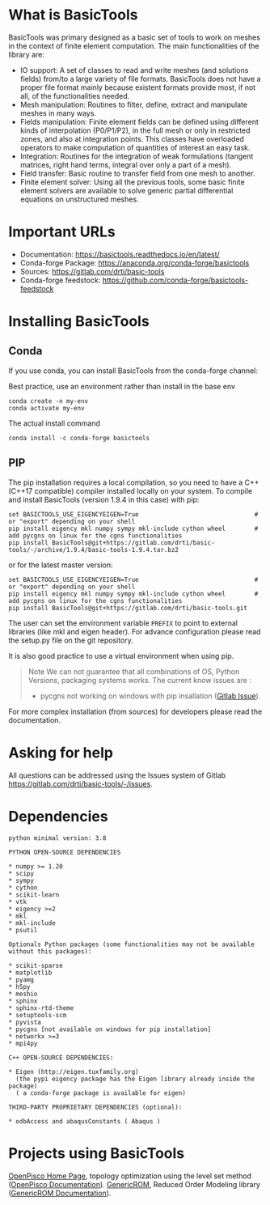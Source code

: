 
What is BasicTools
==================

BasicTools was primary designed as a basic set of tools to work on meshes in the context of finite element computation.
The main functionalities of the library are:

* IO support: A set of classes to read and write meshes (and solutions fields) from/to a large variety of file formats. BasicTools does not have a proper file format mainly because existent formats provide most, if not all, of the functionalities needed.
* Mesh manipulation: Routines to filter, define, extract and manipulate meshes in many ways.
* Fields manipulation: Finite element fields can be defined using different kinds of interpolation (P0/P1/P2), in the full mesh or only in restricted zones, and also at integration points. This classes have overloaded operators to make computation of quantities of interest an easy task.
* Integration: Routines for the integration of weak formulations (tangent matrices, right hand terms, integral over only a part of a mesh).
* Field transfer: Basic routine to transfer field from one mesh to another.
* Finite element solver: Using all the previous tools, some basic finite element solvers are available to solve generic partial differential equations on unstructured meshes.


Important URLs
==============

- Documentation: https://basictools.readthedocs.io/en/latest/
- Conda-forge Package: https://anaconda.org/conda-forge/basictools
- Sources: https://gitlab.com/drti/basic-tools
- Conda-forge feedstock: https://github.com/conda-forge/basictools-feedstock


Installing BasicTools
=====================

Conda
-----

If you use conda, you can install BasicTools from the conda-forge channel:

Best practice, use an environment rather than install in the base env

    conda create -n my-env
    conda activate my-env

The actual install command

    conda install -c conda-forge basictools

PIP
---

The pip installation requires a local compilation, so you need to have a C++ (C++17 compatible) compiler installed locally on your system.
To compile and install BasicTools (version 1.9.4 in this case) with pip:

    set BASICTOOLS_USE_EIGENCYEIGEN=True                                # or "export" depending on your shell
    pip install eigency mkl numpy sympy mkl-include cython wheel        # add pycgns on linux for the cgns functionalities
    pip install BasicTools@git+https://gitlab.com/drti/basic-tools/-/archive/1.9.4/basic-tools-1.9.4.tar.bz2

or for the latest master version:

    set BASICTOOLS_USE_EIGENCYEIGEN=True                                # or "export" depending on your shell
    pip install eigency mkl numpy sympy mkl-include cython wheel        # add pycgns on linux for the cgns functionalities
    pip install BasicTools@git+https://gitlab.com/drti/basic-tools.git


The user can set the environment variable `PREFIX` to point to external libraries (like mkl and eigen header). For advance configuration please read the setup.py file on the git repository.

It is also good practice to use a virtual environment when using pip.


>Note
We can not guarantee that all combinations of OS, Python Versions, packaging systems works.
>The current know issues are :
>- pycgns not working on windows with pip insallation ([Gitlab Issue](https://gitlab.com/drti/basic-tools/-/issues/11)).

For more complex installation (from sources) for developers please read the documentation.


Asking for help
===============

All questions can be addressed using the Issues system of Gitlab https://gitlab.com/drti/basic-tools/-/issues.


Dependencies
============

    python minimal version: 3.8

    PYTHON OPEN-SOURCE DEPENDENCIES

    * numpy >= 1.20
    * scipy
    * sympy
    * cython
    * scikit-learn
    * vtk
    * eigency >=2
    * mkl
    * mkl-include
    * psutil

    Optionals Python packages (some functionalities may not be available without this packages):

    * scikit-sparse
    * matplotlib
    * pyamg
    * h5py
    * meshio
    * sphinx
    * sphinx-rtd-theme
    * setuptools-scm
    * pyvista
    * pycgns [not available on windows for pip installation]
    * networkx >=3
    * mpi4py

    C++ OPEN-SOURCE DEPENDENCIES:

    * Eigen (http://eigen.tuxfamily.org)
      (the pypi eigency package has the Eigen library already inside the package)
      ( a conda-forge package is available for eigen)

    THIRD-PARTY PROPRIETARY DEPENDENCIES (optional):

    * odbAccess and abaqusConstants ( Abaqus )

Projects using BasicTools
=========================

[OpenPisco Home Page](https://gitlab.com/openpisco/openpisco), topology optimization using the level set method ([OpenPisco Documentation](https://openpisco.readthedocs.io)).
[GenericROM](https://gitlab.com/drti/genericrom), Reduced Order Modeling library  ([GenericROM Documentation](https://genericrom.readthedocs.io/en/latest/)).
